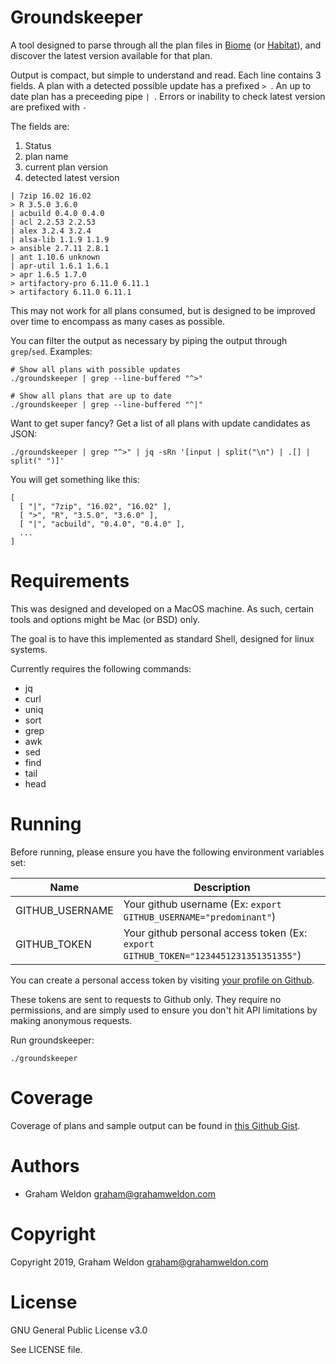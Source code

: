 # Groundskeeper

A tool designed to parse through all the plan files in [Biome][biome] (or [Habitat][habitat]), and discover the latest version available for that plan.

Output is compact, but simple to understand and read. Each line contains 3 fields. A plan with a detected possible update has a prefixed `> `. An up to date plan has a preceeding pipe `| `. Errors or inability to check latest version are prefixed with `- `

The fields are:

1. Status
2. plan name
3. current plan version
4. detected latest version

```
| 7zip 16.02 16.02
> R 3.5.0 3.6.0
| acbuild 0.4.0 0.4.0
| acl 2.2.53 2.2.53
| alex 3.2.4 3.2.4
| alsa-lib 1.1.9 1.1.9
> ansible 2.7.11 2.8.1
| ant 1.10.6 unknown
| apr-util 1.6.1 1.6.1
> apr 1.6.5 1.7.0
> artifactory-pro 6.11.0 6.11.1
> artifactory 6.11.0 6.11.1
```

This may not work for all plans consumed, but is designed to be improved over time to encompass as many cases as possible.

You can filter the output as necessary by piping the output through `grep`/`sed`. Examples:

```
# Show all plans with possible updates
./groundskeeper | grep --line-buffered "^>"

# Show all plans that are up to date
./groundskeeper | grep --line-buffered "^|"
```

Want to get super fancy? Get a list of all plans with update candidates as JSON:

```
./groundskeeper | grep "^>" | jq -sRn '[input | split("\n") | .[] | split(" ")]'
```

You will get something like this:

```
[
  [ "|", "7zip", "16.02", "16.02" ],
  [ ">", "R", "3.5.0", "3.6.0" ],
  [ "|", "acbuild", "0.4.0", "0.4.0" ],
  ...
]
```

# Requirements

This was designed and developed on a MacOS machine. As such, certain tools and options might be Mac (or BSD) only.

The goal is to have this implemented as standard Shell, designed for linux systems.

Currently requires the following commands:

* jq
* curl
* uniq
* sort
* grep
* awk
* sed
* find
* tail
* head

# Running

Before running, please ensure you have the following environment variables set:

| Name | Description |
| --- | --- |
| GITHUB_USERNAME | Your github username (Ex: `export GITHUB_USERNAME="predominant"`) |
| GITHUB_TOKEN | Your github personal access token (Ex: `export GITHUB_TOKEN="1234451231351351355"`) |

You can create a personal access token by visiting [your profile on Github](https://github.com/settings/tokens).

These tokens are sent to requests to Github only. They require no permissions, and are simply used to ensure you don't hit API limitations by making anonymous requests.

Run groundskeeper:

```
./groundskeeper
```

# Coverage

Coverage of plans and sample output can be found in [this Github Gist][gist].

# Authors

* Graham Weldon <graham@grahamweldon.com>

# Copyright

Copyright 2019, Graham Weldon <graham@grahamweldon.com>

# License

GNU General Public License v3.0

See LICENSE file.

[biome]: https://github.com/biome-sh
[habitat]: https://github.com/habitat-sh
[gist]: https://gist.github.com/predominant/648d5a19d316677e5e3e39620bea5b41